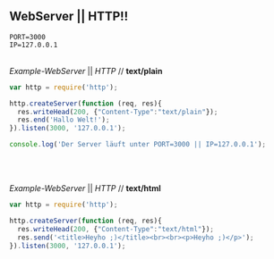 ## WebServer || HTTP!!

`PORT=3000`<br>
`IP=127.0.0.1`
<br><br>

*Example-WebServer* || *HTTP* // **text/plain**
```javascript
var http = require('http');

http.createServer(function (req, res){
  res.writeHead(200, {"Content-Type":"text/plain"});
  res.end('Hallo Welt!');
}).listen(3000, '127.0.0.1');

console.log('Der Server läuft unter PORT=3000 || IP=127.0.0.1');
```
<br><br>

*Example-WebServer* || *HTTP* // **text/html**

```javascript
var http = require('http');

http.createServer(function (req, res){
  res.writeHead(200, {"Content-Type":"text/html"});
  res.send('<title>Heyho ;)</title><br><br><p>Heyho ;)</p>');
}).listen(3000, '127.0.0.1');
```
